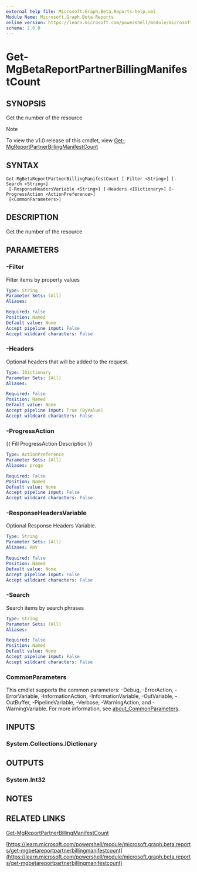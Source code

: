 ```yaml
---
external help file: Microsoft.Graph.Beta.Reports-help.xml
Module Name: Microsoft.Graph.Beta.Reports
online version: https://learn.microsoft.com/powershell/module/microsoft.graph.beta.reports/get-mgbetareportpartnerbillingmanifestcount
schema: 2.0.0
---
```


# Get-MgBetaReportPartnerBillingManifestCount

## SYNOPSIS
Get the number of the resource

> [!NOTE]
> To view the v1.0 release of this cmdlet, view [Get-MgReportPartnerBillingManifestCount](/powershell/module/Microsoft.Graph.Reports/Get-MgReportPartnerBillingManifestCount?view=graph-powershell-1.0)

## SYNTAX

```
Get-MgBetaReportPartnerBillingManifestCount [-Filter <String>] [-Search <String>]
 [-ResponseHeadersVariable <String>] [-Headers <IDictionary>] [-ProgressAction <ActionPreference>]
 [<CommonParameters>]
```

## DESCRIPTION
Get the number of the resource

## PARAMETERS

### -Filter
Filter items by property values

```yaml
Type: String
Parameter Sets: (All)
Aliases:

Required: False
Position: Named
Default value: None
Accept pipeline input: False
Accept wildcard characters: False
```

### -Headers
Optional headers that will be added to the request.

```yaml
Type: IDictionary
Parameter Sets: (All)
Aliases:

Required: False
Position: Named
Default value: None
Accept pipeline input: True (ByValue)
Accept wildcard characters: False
```

### -ProgressAction
{{ Fill ProgressAction Description }}

```yaml
Type: ActionPreference
Parameter Sets: (All)
Aliases: proga

Required: False
Position: Named
Default value: None
Accept pipeline input: False
Accept wildcard characters: False
```

### -ResponseHeadersVariable
Optional Response Headers Variable.

```yaml
Type: String
Parameter Sets: (All)
Aliases: RHV

Required: False
Position: Named
Default value: None
Accept pipeline input: False
Accept wildcard characters: False
```

### -Search
Search items by search phrases

```yaml
Type: String
Parameter Sets: (All)
Aliases:

Required: False
Position: Named
Default value: None
Accept pipeline input: False
Accept wildcard characters: False
```

### CommonParameters
This cmdlet supports the common parameters: -Debug, -ErrorAction, -ErrorVariable, -InformationAction, -InformationVariable, -OutVariable, -OutBuffer, -PipelineVariable, -Verbose, -WarningAction, and -WarningVariable. For more information, see [about_CommonParameters](http://go.microsoft.com/fwlink/?LinkID=113216).

## INPUTS

### System.Collections.IDictionary
## OUTPUTS

### System.Int32
## NOTES

## RELATED LINKS
[Get-MgReportPartnerBillingManifestCount](/powershell/module/Microsoft.Graph.Reports/Get-MgReportPartnerBillingManifestCount?view=graph-powershell-1.0)

[https://learn.microsoft.com/powershell/module/microsoft.graph.beta.reports/get-mgbetareportpartnerbillingmanifestcount](https://learn.microsoft.com/powershell/module/microsoft.graph.beta.reports/get-mgbetareportpartnerbillingmanifestcount)





